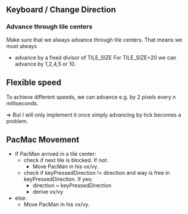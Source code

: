 ## Keyboard / Change Direction

### Advance through tile centers

Make sure that we always advance through tile centers. That means we must always

- advance by a fixed divisor of TILE_SIZE
  For TILE_SIZE=20 we can advance by 1,2,4,5 or 10.

## Flexible speed

To achieve different speeds, we can advance e.g. by 2 pixels every n milliseconds.

=> But I will only implement it once simply advancing by tick becomes a problem.

## PacMac Movement

- If PacMan arrived in a tile center:
  - check if next tile is blocked. If not:
    - Move PacMan in his vx/vy.
  - check if keyPressedDirection != direction and way is free in keyPressedDirection. If yes:
    - direction = keyPressedDirection
    - derive vx/vy
- else:
  - Move PacMan in his vx/vy.
